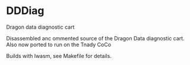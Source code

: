 # DDDiag
Dragon data diagnostic cart 

Disassembled anc ommented source of the Dragon Data diagnostic cart.
Also now ported to run on the Tnady CoCo

Builds with lwasm, see Makefile for details.
